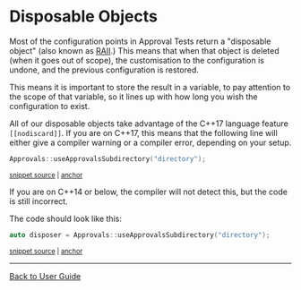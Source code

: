 <a id="top"></a>

# Disposable Objects

Most of the configuration points in Approval Tests return a "disposable object" (also known as [RAII](/doc/Glossary.md#raii-resource-acquisition-is-initialization).) This means that when that object is deleted (when it goes out of scope), the customisation to the configuration is undone, and the previous configuration is restored.

This means it is important to store the result in a variable, to pay attention to the scope of that variable, so it lines up with how long you wish the configuration to exist.

All of our disposable objects take advantage of the C++17 language feature `[[nodiscard]]`. If you are on C++17, this means that the following line will either give a compiler warning or a compiler error, depending on your setup.

<!-- snippet: disposable_incorrect -->
<a id='snippet-disposable_incorrect'></a>
```cpp
Approvals::useApprovalsSubdirectory("directory");
```
<sup><a href='/tests/DocTest_Tests/docs/DisposableSamples.cpp#L12-L14' title='File snippet `disposable_incorrect` was extracted from'>snippet source</a> | <a href='#snippet-disposable_incorrect' title='Navigate to start of snippet `disposable_incorrect`'>anchor</a></sup>
<!-- endSnippet -->

If you are on C++14 or below, the compiler will not detect this, but the code is still incorrect.

The code should look like this:

<!-- snippet: disposable_correct -->
<a id='snippet-disposable_correct'></a>
```cpp
auto disposer = Approvals::useApprovalsSubdirectory("directory");
```
<sup><a href='/tests/DocTest_Tests/docs/DisposableSamples.cpp#L7-L9' title='File snippet `disposable_correct` was extracted from'>snippet source</a> | <a href='#snippet-disposable_correct' title='Navigate to start of snippet `disposable_correct`'>anchor</a></sup>
<!-- endSnippet -->

---

[Back to User Guide](/doc/README.md#top)
